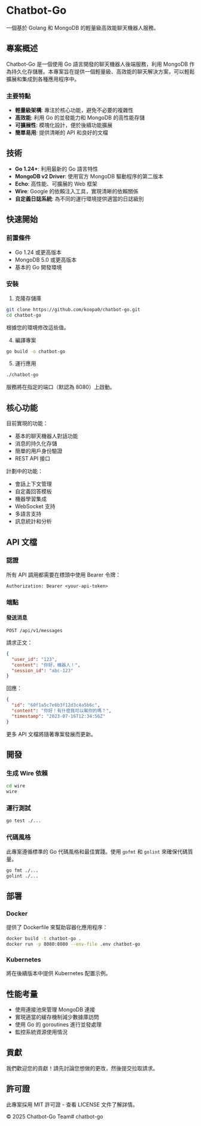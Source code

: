 # Chatbot-Go

一個基於 Golang 和 MongoDB 的輕量級高效能聊天機器人服務。

## 專案概述

Chatbot-Go 是一個使用 Go 語言開發的聊天機器人後端服務，利用 MongoDB 作為持久化存儲層。本專案旨在提供一個輕量級、高效能的聊天解決方案，可以輕鬆擴展和集成到各種應用程序中。

### 主要特點

- **輕量級架構**: 專注於核心功能，避免不必要的複雜性
- **高效能**: 利用 Go 的並發能力和 MongoDB 的高性能存儲
- **可擴展性**: 模塊化設計，便於後續功能擴展
- **簡單易用**: 提供清晰的 API 和良好的文檔

## 技術

- **Go 1.24+**: 利用最新的 Go 語言特性
- **MongoDB v2 Driver**: 使用官方 MongoDB 驅動程序的第二版本
- **Echo**: 高性能、可擴展的 Web 框架
- **Wire**: Google 的依賴注入工具，實現清晰的依賴關係
- **自定義日誌系統**: 為不同的運行環境提供適當的日誌級別

## 快速開始

### 前置條件

- Go 1.24 或更高版本
- MongoDB 5.0 或更高版本
- 基本的 Go 開發環境

### 安裝

1. 克隆存儲庫

```bash
git clone https://github.com/koopa0/chatbot-go.git
cd chatbot-go
```


根據您的環境修改這些值。

4. 編譯專案

```bash
go build -o chatbot-go
```

5. 運行應用

```bash
./chatbot-go
```

服務將在指定的端口（默認為 8080）上啟動。


## 核心功能

目前實現的功能：

- 基本的聊天機器人對話功能
- 消息的持久化存儲
- 簡單的用戶身份驗證
- REST API 接口

計劃中的功能：

- 會話上下文管理
- 自定義回答模板
- 機器學習集成
- WebSocket 支持
- 多語言支持
- 訊息統計和分析

## API 文檔

### 認證

所有 API 調用都需要在標頭中使用 Bearer 令牌：

```
Authorization: Bearer <your-api-token>
```

### 端點

#### 發送消息

```
POST /api/v1/messages
```

請求正文：

```json
{
  "user_id": "123",
  "content": "你好，機器人！",
  "session_id": "abc-123"
}
```

回應：

```json
{
  "id": "60f1a5c7e6b3f12d3c4a5b6c",
  "content": "你好！有什麼我可以幫你的嗎？",
  "timestamp": "2023-07-16T12:34:56Z"
}
```

更多 API 文檔將隨著專案發展而更新。

## 開發

### 生成 Wire 依賴

```bash
cd wire
wire
```

### 運行測試

```bash
go test ./...
```

### 代碼風格

此專案遵循標準的 Go 代碼風格和最佳實踐。使用 `gofmt` 和 `golint` 來確保代碼質量。

```bash
go fmt ./...
golint ./...
```

## 部署

### Docker

提供了 Dockerfile 來幫助容器化應用程序：

```bash
docker build -t chatbot-go .
docker run -p 8080:8080 --env-file .env chatbot-go
```

### Kubernetes

將在後續版本中提供 Kubernetes 配置示例。

## 性能考量

- 使用連接池來管理 MongoDB 連接
- 實現適當的緩存機制減少數據庫訪問
- 使用 Go 的 goroutines 進行並發處理
- 監控系統資源使用情況

## 貢獻

我們歡迎您的貢獻！請先討論您想做的更改，然後提交拉取請求。

## 許可證

此專案採用 MIT 許可證 - 查看 LICENSE 文件了解詳情。

© 2025 Chatbot-Go Team# chatbot-go
